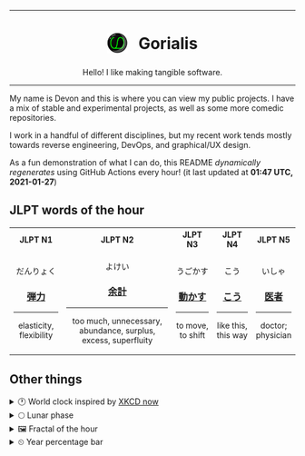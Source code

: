 ***

<h1 align="center">
<sub>
    <img src="readme/resources/avatar.png" height="36">
</sub>
&nbsp;
Gorialis
</h1>
<p align="center">
Hello! I like making tangible software.
</p>

***

My name is Devon and this is where you can view my public projects. I have a mix of stable and experimental projects, as well as some more comedic repositories.

I work in a handful of different disciplines, but my recent work tends mostly towards reverse engineering, DevOps, and graphical/UX design.

As a fun demonstration of what I can do, this README *dynamically regenerates* using GitHub Actions every hour! (it last updated at **01:47 UTC, 2021-01-27**)

<h2>JLPT words of the hour</h2>
<table>
    <tr>
        <th>JLPT N1</th>
        <th>JLPT N2</th>
        <th>JLPT N3</th>
        <th>JLPT N4</th>
        <th>JLPT N5</th>
    </tr>
    <tr>
        <td>
            <p align="center">だんりょく</p>
            <h3 align="center"><b><a href="https://jisho.org/search/%E5%BC%BE%E5%8A%9B">弾力</a></b></h3>
            <hr>
            <p align="center">elasticity,<wbr> flexibility</p>
        </td>
        <td>
            <p align="center">よけい</p>
            <h3 align="center"><b><a href="https://jisho.org/search/%E4%BD%99%E8%A8%88">余計</a></b></h3>
            <hr>
            <p align="center">too much,<wbr> unnecessary,<wbr> abundance,<wbr> surplus,<wbr> excess,<wbr> superfluity</p>
        </td>
        <td>
            <p align="center">うごかす</p>
            <h3 align="center"><b><a href="https://jisho.org/search/%E5%8B%95%E3%81%8B%E3%81%99">動かす</a></b></h3>
            <hr>
            <p align="center">to move,<wbr> to shift</p>
        </td>
        <td>
            <p align="center">こう</p>
            <h3 align="center"><b><a href="https://jisho.org/search/%E3%81%93%E3%81%86">こう</a></b></h3>
            <hr>
            <p align="center">like this,<wbr> this way</p>
        </td>
        <td>
            <p align="center">いしゃ</p>
            <h3 align="center"><b><a href="https://jisho.org/search/%E5%8C%BB%E8%80%85">医者</a></b></h3>
            <hr>
            <p align="center">doctor;<br> physician</p>
        </td>
    </tr>
</table>

<h2>Other things</h2>
<details>
<summary>🕐  World clock inspired by <a href="https://xkcd.com/now">XKCD now</a></summary>

> <img src="generated/now.png" width="512">

</details>
<details>
<summary>🌕 Lunar phase</summary>

The moon is approximately 48.99% through its phase (Full Moon).

</details>
<details>
<summary>&#x1f5bc; Fractal of the hour</summary>

> <img src="generated/fractal.png" width="512">

</details>
<details>
<summary>&#x23f2; Year percentage bar</summary>
<pre><code>2021 [█▁▁▁▁▁▁▁▁▁▁▁▁▁▁▁▁▁▁▁] 7.14%</code></pre>
</details>
